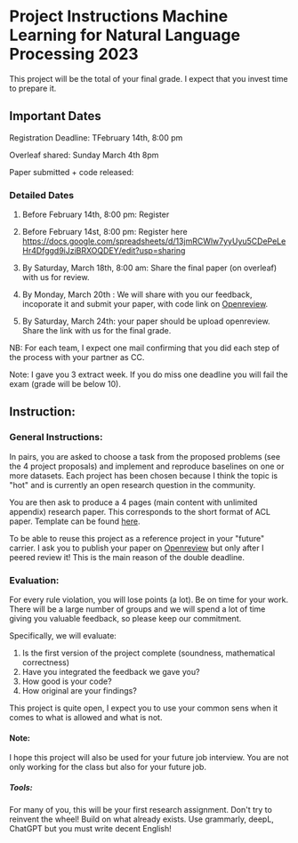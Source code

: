 # Project Instructions Machine Learning for Natural Language Processing 2023

This project will be the total of your final grade. I expect that you invest time to prepare it.

## Important Dates

Registration Deadline: TFebruary 14th, 8:00 pm

Overleaf shared: Sunday March 4th 8pm

Paper submitted + code released:

### Detailed Dates

1. Before February 14th, 8:00 pm: Register
1. Before February 14st, 8:00 pm: Register
   here https://docs.google.com/spreadsheets/d/13jmRCWlw7yyUyu5CDePeLeHr4Dfggd9iJziBRXOQDEY/edit?usp=sharing

2. By Saturday, March 18th, 8:00 am: Share the final paper (on overleaf) with us for review.

3. By Monday, March 20th : We will share with you our feedback, incoporate it and submit your paper, with code link
   on [Openreview](https://openreview.net/).

4. By Saturday, March 24th: your paper should be upload openreview. Share the link with us for the final grade.

NB: For each team, I expect one mail confirming that you did each step of the process with your partner as CC.

Note: I gave you 3 extract week. If you do miss one deadline you will fail the exam (grade will be below 10).

## Instruction:

### General Instructions:

In pairs, you are asked to choose a task from the proposed problems (see the 4 project proposals) and implement and
reproduce baselines on one or more datasets. Each project has been chosen because I think the topic is "hot" and is
currently an open research question in the community.

You are then ask to produce a 4 pages (main content with unlimited appendix) research paper. This corresponds to the
short format of ACL paper. Template can be found [here](https://www.overleaf.com/read/ntnrhfpqcghm).

To be able to reuse this project as a reference project in your "future" carrier. I ask you to publish your paper
on [Openreview](https://openreview.net/)
but only after I peered review it! This is the main reason of the double deadline.

### Evaluation:

For every rule violation, you will lose points (a lot). Be on time for your work. There will be a large number of groups
and we will spend a lot of time giving you valuable feedback, so please keep our commitment.

Specifically, we will evaluate:

1. Is the first version of the project complete (soundness, mathematical correctness)
2. Have you integrated the feedback we gave you?
3. How good is your code?
4. How original are your findings?

This project is quite open, I expect you to use your common sens when it comes to what is allowed and what is not.

#### Note:

I hope this project will also be used for your future job interview. You are not only working for the class but also for
your future job.

##### Tools:

For many of you, this will be your first research assignment. Don't try to reinvent the wheel! Build on what already
exists. Use grammarly, deepL, ChatGPT but you must write decent English!


